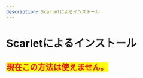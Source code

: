 ```yaml
---
description: Scarletによるインストール
---
```


# Scarletによるインストール

## <mark style="color:red;">現在この方法は使えません。</mark>
